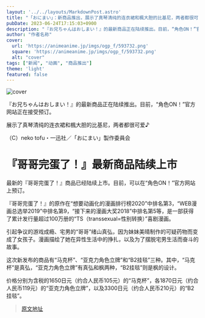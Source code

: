 ```yaml
---
layout: '../../layouts/MarkdownPost.astro'
title: "「おにまい」：新商品推出，展示了真琴清纯的连衣裙和楓大胆的比基尼，两者都很可爱♪"
pubDate: 2023-06-24T17:15:03+0900
description: "『お兄ちゃんはおしまい！』的最新商品正在陆续推出。目前，“角色ON！”官方网站正在接受预订。"
author: "作者名称"
cover:
  url: 'https://animeanime.jp/imgs/ogp_f/593732.png'
  square: 'https://animeanime.jp/imgs/ogp_f/593732.png'
  alt: "cover"
tags: ["新闻", "动画", "商品推出"]
theme: 'light'
featured: false
---
```


![cover](https://animeanime.jp/imgs/ogp_f/593732.png)

『お兄ちゃんはおしまい！』的最新商品正在陆续推出。目前，“角色ON！”官方网站正在接受预订。

展示了真琴清纯的连衣裙和楓大胆的比基尼，两者都很可爱♪ 

（C）neko tofu・一迅社／「おにまい」製作委員会

# 『哥哥完蛋了！』最新商品陆续上市

最新的『哥哥完蛋了！』商品已经陆续上市。目前，可以在“角色ON！”官方网站上预订。

『哥哥完蛋了！』的原作在“想要动画化的漫画排行榜2020”中排名第3，“WEB漫画总选举2019”中排名第9，“接下来的漫画大奖2018”中排名第5等，是一部获得了累计发行量超过100万册的“TS（transsexual=性别转换）”喜剧漫画。

引起争议的游戏成瘾、宅男的“哥哥”绪山真弘，因为妹妹美晴制作的可疑药物而变成了女孩子。漫画描绘了她在异性生活中的挣扎，以及为了摆脱宅男生活而奋斗的故事。

这次新发布的商品有“马克杯”、“亚克力角色立牌”和“B2挂毯”三种。其中，“马克杯”是真弘，“亚克力角色立牌”有真弘和枫两种，“B2挂毯”则是枫的设计。

价格分别为含税的1650日元（约合人民币105元）的“马克杯”，各1870日元（约合人民币119元）的“亚克力角色立牌”，以及3300日元（约合人民币210元）的“B2挂毯”。

>[原文地址](https://animeanime.jp/article/2023/06/24/78146.html)  